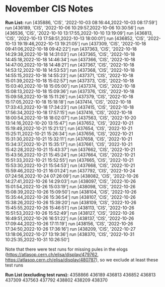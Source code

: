# November CIS Notes

**Run List:**
run  [435886, 'CIS', '2022-10-03 08:16:44,2022-10-03 08:17:59']
run  [436189, 'CIS', '2022-10-06 10:29:57,2022-10-06 10:30:56']
run  [436536, 'CIS', '2022-10-10 13:17:55,2022-10-10 13:19:09']
run  [436813, 'CIS', '2022-10-13 17:58:51,2022-10-13 18:00:01']
run  [436852, 'CIS', '2022-10-13 19:19:46,2022-10-13 19:21:05']
run  [437309, 'CIS', '2022-10-18 09:41:06,2022-10-18 09:42:22']
run  [437363, 'CIS', '2022-10-18 14:29:38,2022-10-18 14:31:03']
run  [437365, 'CIS', '2022-10-18 14:45:18,2022-10-18 14:46:34']
run  [437366, 'CIS', '2022-10-18 14:47:00,2022-10-18 14:48:21']
run  [437367, 'CIS', '2022-10-18 14:53:12,2022-10-18 14:53:53']
run  [437368, 'CIS', '2022-10-18 14:55:15,2022-10-18 14:55:23']
run  [437371, 'CIS', '2022-10-18 15:01:39,2022-10-18 15:02:57']
run  [437373, 'CIS', '2022-10-18 15:03:40,2022-10-18 15:05:00']
run  [437374, 'CIS', '2022-10-18 15:08:13,2022-10-18 15:09:36']
run  [437376, 'CIS', '2022-10-18 15:09:58,2022-10-18 15:11:26']
run  [437379, 'CIS', '2022-10-18 15:17:05,2022-10-18 15:18:18']
run  [437414, 'CIS', '2022-10-18 17:33:43,2022-10-18 17:34:23']
run  [437415, 'CIS', '2022-10-18 17:56:34,2022-10-18 17:57:15']
run  [437416, 'CIS', '2022-10-18 18:00:54,2022-10-18 18:02:07']
run  [437563, 'CIS', '2022-10-20 13:14:16,2022-10-20 13:15:47']
run  [437652, 'CIS', '2022-10-21 15:19:49,2022-10-21 15:21:12']
run  [437654, 'CIS', '2022-10-21 15:25:11,2022-10-21 15:26:34']
run  [437656, 'CIS', '2022-10-21 15:31:30,2022-10-21 15:32:11']
run  [437658, 'CIS', '2022-10-21 15:34:37,2022-10-21 15:35:17']
run  [437661, 'CIS', '2022-10-21 15:42:28,2022-10-21 15:43:37']
run  [437662, 'CIS', '2022-10-21 15:43:56,2022-10-21 15:45:24']
run  [437664, 'CIS', '2022-10-21 15:51:33,2022-10-21 15:52:55']
run  [437665, 'CIS', '2022-10-21 15:53:30,2022-10-21 15:54:53']
run  [437668, 'CIS', '2022-10-21 15:59:46,2022-10-21 16:01:24']
run  [437792, 'CIS', '2022-10-24 07:24:56,2022-10-24 07:26:09']
run  [438082, 'CIS', '2022-10-26 14:27:41,2022-10-26 14:29:03']
run  [438097, 'CIS', '2022-10-26 15:01:54,2022-10-26 15:03:19']
run  [438098, 'CIS', '2022-10-26 15:08:39,2022-10-26 15:09:50']
run  [438104, 'CIS', '2022-10-26 15:35:44,2022-10-26 15:36:54']
run  [438107, 'CIS', '2022-10-26 15:38:26,2022-10-26 15:39:20']
run  [438109, 'CIS', '2022-10-26 15:45:55,2022-10-26 15:46:51']
run  [438113, 'CIS', '2022-10-26 15:51:53,2022-10-26 15:52:49']
run  [438127, 'CIS', '2022-10-26 16:49:51,2022-10-26 16:51:22']
run  [438137, 'CIS', '2022-10-26 17:09:44,2022-10-26 17:11:19']
run  [438156, 'CIS', '2022-10-26 17:34:50,2022-10-26 17:36:16']
run  [438209, 'CIS', '2022-10-27 13:18:06,2022-10-27 13:19:36']
run  [438370, 'CIS', '2022-10-31 10:25:35,2022-10-31 10:26:50']

Note that there were test runs for missing pules in the elogs (https://atlasop.cern.ch/elisa/display/479762, https://atlasop.cern.ch/elisa/display/480787), so we exclude at least these test runs

**Run List (excluding test runs):** 4358866 436189 436813 436852 436813 437309 437563 437792 438802 438209 438370
